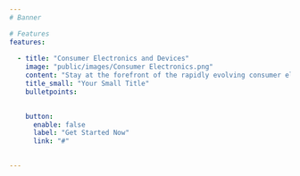 ```yaml
---
# Banner

# Features
features:
    
  - title: "Consumer Electronics and Devices"
    image: "public/images/Consumer Electronics.png"
    content: "Stay at the forefront of the rapidly evolving consumer electronics industry with our range of electronic components and parts. From circuit boards to connectors and sensors, we provide reliable and technologically advanced solutions that power innovation in the consumer electronics sector."
    title_small: "Your Small Title"
    bulletpoints:
      

    button:
      enable: false
      label: "Get Started Now"
      link: "#"

  
---
```

